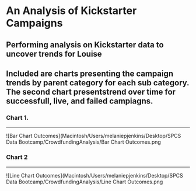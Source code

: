 # An Analysis of Kickstarter Campaigns
Performing analysis on Kickstarter data to uncover trends for Louise
---
Included are charts presenting the campaign trends by parent category for each sub category.
The second chart presentstrend over time for successfull, live, and failed campiagns.
---
### Chart 1. 
---
![Bar Chart Outcomes](Macintosh/Users/melaniepjenkins/Desktop/SPCS Data Bootcamp/CrowdfundingAnalysis/Bar Chart Outcomes.png
### Chart 2
---
![Line Chart Outcomes](Macintosh/Users/melaniepjenkins/Desktop/SPCS Data Bootcamp/CrowdfundingAnalysis/Line Chart Outcomes.png
